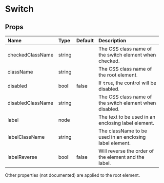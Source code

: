 Switch
======



Props
-----


| Name | Type | Default | Description |
|:-----|:-----|:-----|:-----|
| checkedClassName | string |  |  The CSS class name of the switch element when checked. |
| className | string |  |  The CSS class name of the root element. |
| disabled | bool | false |  If `true`, the control will be disabled. |
| disabledClassName | string |  |  The CSS class name of the switch element when disabled. |
| label | node |  |  The text to be used in an enclosing label element. |
| labelClassName | string |  |  The className to be used in an enclosing label element. |
| labelReverse | bool | false |  Will reverse the order of the element and the label. |

Other properties (not documented) are applied to the root element.
